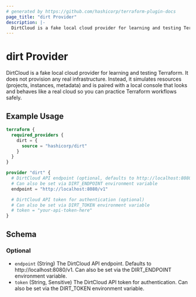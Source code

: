 ```yaml
---
# generated by https://github.com/hashicorp/terraform-plugin-docs
page_title: "dirt Provider"
description: |-
  DirtCloud is a fake local cloud provider for learning and testing Terraform. It does not provision any real infrastructure. Instead, it simulates resources (projects, instances, metadata) and is paired with a local console that looks and behaves like a real cloud so you can practice Terraform workflows safely.
---
```


# dirt Provider

DirtCloud is a fake local cloud provider for learning and testing Terraform. It does not provision any real infrastructure. Instead, it simulates resources (projects, instances, metadata) and is paired with a local console that looks and behaves like a real cloud so you can practice Terraform workflows safely.

## Example Usage

```terraform
terraform {
  required_providers {
    dirt = {
      source = "hashicorp/dirt"
    }
  }
}

provider "dirt" {
  # DirtCloud API endpoint (optional, defaults to http://localhost:8080/v1)
  # Can also be set via DIRT_ENDPOINT environment variable
  endpoint = "http://localhost:8080/v1"

  # DirtCloud API token for authentication (optional)
  # Can also be set via DIRT_TOKEN environment variable
  # token = "your-api-token-here"
}
```

<!-- schema generated by tfplugindocs -->
## Schema

### Optional

- `endpoint` (String) The DirtCloud API endpoint. Defaults to http://localhost:8080/v1. Can also be set via the DIRT_ENDPOINT environment variable.
- `token` (String, Sensitive) The DirtCloud API token for authentication. Can also be set via the DIRT_TOKEN environment variable.
